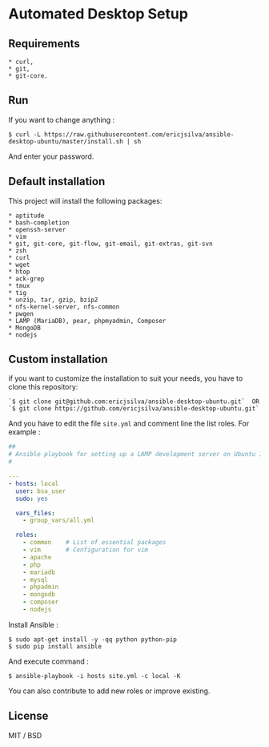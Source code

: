 Automated Desktop Setup
=======================

Requirements
-----------

    * curl,
    * git,
    * git-core.

Run
---

If you want to change anything :

```shell
$ curl -L https://raw.githubusercontent.com/ericjsilva/ansible-desktop-ubuntu/master/install.sh | sh
```

And enter your password.

Default installation
--------------------

This project will install the following packages:

    * aptitude
    * bash-completion
    * openssh-server
    * vim
    * git, git-core, git-flow, git-email, git-extras, git-svn
    * zsh
    * curl
    * wget
    * htop
    * ack-grep
    * tmux
    * tig
    * unzip, tar, gzip, bzip2
    * nfs-kernel-server, nfs-common
    * pwgen
    * LAMP (MariaDB), pear, phpmyadmin, Composer
    * MongoDB
    * nodejs
    
Custom installation
-------------------

if you want to customize the installation to suit your needs, you have to clone this repository:

    `$ git clone git@github.com:ericjsilva/ansible-desktop-ubuntu.git`  OR
    `$ git clone https://github.com/ericjsilva/ansible-desktop-ubuntu.git`

And you have to edit the file `site.yml` and comment line the list roles. For example :

```yml
##
# Ansible playbook for setting up a LAMP development server on Ubuntu 14.04.
#

---
- hosts: local
  user: bsa_user
  sudo: yes

  vars_files:
    - group_vars/all.yml

  roles:
    - common    # List of essential packages
    - vim       # Configuration for vim
    - apache
    - php
    - mariadb
    - mysql
    - phpadmin
    - mongodb
    - composer
    - nodejs
```

Install Ansible :

    $ sudo apt-get install -y -qq python python-pip
    $ sudo pip install ansible

And execute command :

    $ ansible-playbook -i hosts site.yml -c local -K

You can also contribute to add new roles or improve existing.

License
-------

MIT / BSD